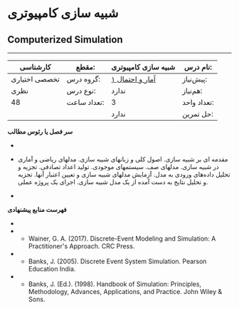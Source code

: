 # شبیه سازی کامپیوتری
## Computerized Simulation
_______________________________________________________________________________
| کارشناسی      | مقطع:       | شبیه سازی کامپیوتری                                        | نام درس:    |
| ------------- | ----------- | ---------------------------------------------------------- | ----------- |
| تخصصی اختیاری | گروه درس:   | [آمار و احتمال ۱](../base/Probability-and-Statistics-I.md) | پیش‌نیاز:   |
| نظری          | نوع درس:    | ندارد                                                      | هم‌نیاز:    |
| 48            | تعداد ساعت: | 3                                                          | تعداد واحد: |
|               |             |  ندارد                                                     | حل تمرین:   |

**سر فصل یا رئوس مطالب**

-

- مقدمه ای بر شبیه سازی. اصول کلی و زبانهای شبیه سازی. مدلهای ریاضی و آماری در شبیه سازی. مدلهای صف. سیستمهای موجودی. تولید اعداد تصادفی. تجزیه و تحلیل داده‌های ورودی به مدل. آزمایش مدلهای شبیه سازی و تعیین اعتبار آنها. تجزیه و تحلیل نتایج به دست آمده از یک مدل شبیه سازی. اجرای یک پروژه عملی.

-

**فهرست منابع پیشنهادی**

-

- - Wainer, G. A. (2017). Discrete-Event Modeling and Simulation: A Practitioner's Approach. CRC Press.

- - Banks, J. (2005). Discrete Event System Simulation. Pearson Education India.

- - Banks, J. (Ed.). (1998). Handbook of Simulation: Principles, Methodology, Advances, Applications, and Practice. John Wiley & Sons.
